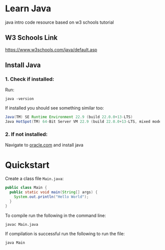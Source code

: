 # Learn Java

java intro code resource based on w3 schools tutorial

## W3 Schools Link

https://www.w3schools.com/java/default.asp

## Install Java

### 1. Check if installed:

Run:
```commandline
java -version
```

If installed you should see something similar too: 
```java version "22.0.0" 2024-08-21 LTS
Java(TM) SE Runtime Environment 22.9 (build 22.0.0+13-LTS)
Java HotSpot(TM) 64-Bit Server VM 22.9 (build 22.0.0+13-LTS, mixed mode)
```

### 2. If not installed:

Navigate to [oracle.com](https://www.oracle.com/java/technologies/downloads/#jdk22-windows)
 and install java

# Quickstart

Create a class file `Main.java`:

```java
public class Main {
  public static void main(String[] args) {
    System.out.println("Hello World");
  }
}
```

To compile run the following in the command line: 

```commandline
javac Main.java
```

If compilation is successful run the following to run the file:

```commandline
java Main
```